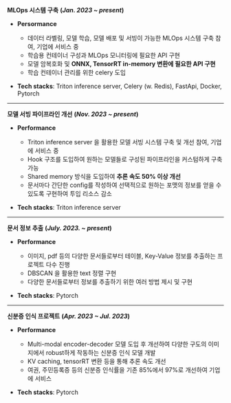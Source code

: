   __MLOps 시스템 구축__ __(_Jan. 2023 ~ present_)__

  - __Persormance__
    - 데이터 라벨링, 모델 학습, 모델 배포 및 서빙이 가능한 MLOps 시스템 구축 참여, 기업에 서비스 중
    - 학습용 컨테이너 구성과 MLOps 모니터링에 필요한 API 구현
    - 모델 암복호화 및 __ONNX, TensorRT in-memory 변환에 필요한 API 구현__
    - 학습 컨테이너 관리를 위한 celery 도입
  
  - __Tech stacks__: Triton inference server, Celery (w. Redis), FastApi, Docker, Pytorch
  ---

  __모델 서빙 파이프라인 개선__ __(_Nov. 2023 ~ present_)__

  - __Performance__
    - Triton inference server 을 활용한 모델 서빙 시스템 구축 및 개선 참여, 기업에 서비스 중
    - Hook 구조를 도입하여 원하는 모델들로 구성된 파이프라인을 커스텀하게 구축 가능
    - Shared memory 방식을 도입하여 __추론 속도 50% 이상 개선__
    - 문서마다 간단한 config를 작성하여 선택적으로 원하는 포맷의 정보를 얻을 수 있도록 구현하여 투입 리소스 감소

  - __Tech stacks__: Triton inference server
  ---

  __문서 정보 추출__ __(_July. 2023. ~ present_)__

  - __Performance__
    - 이미지, pdf 등의 다양한 문서들로부터 테이블, Key-Value 정보를 추출하는 프로젝트 다수 진행
    - DBSCAN 을 활용한 text 정렬 구현
    - 다양한 문서들로부터 정보를 추출하기 위한 여러 방법 제시 및 구현
  
  - __Tech stacks__: Pytorch

  ---

  __신분증 인식 프로젝트__ __(_Apr. 2023 ~ Jul. 2023_)__

  - __Performance__
    - Multi-modal encoder-decoder 모델 도입 후 개선하여 다양한 구도의 이미지에서 robust하게 작동하는 신분증 인식 모델 개발
    - KV caching, tensorRT 변환 등을 통해 추론 속도 개선
    - 여권, 주민등록증 등의 신분증 인식률을 기존 85%에서 97%로 개선하여 기업에 서비스

  - __Tech stacks__: Pytorch